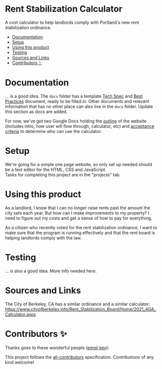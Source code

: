 # Rent Stabilization Calculator
A cost calculator to help landlords comply with Portland's new rent stabilization ordinance. 

<!-- TOC -->

- [Documentation](#documentation)
- [Setup](#setup)
- [Using this product](#using-this-product)
- [Testing](#testing)
- [Sources and Links](#sources-and-links)
- [Contributors ✨](#contributors-)

<!-- /TOC -->

# Documentation
... is a good idea.  The `docs` folder has a template [Tech Spec](/docs/Tech_Spec.md) and [Best Practices](/docs/Best_Practices.md) document, ready to be filled in.  Other documents and relevant information that has no other place can also live in the `docs` folder.  Update this section as docs are added.  

For now, we've got two Google Docs holding the [outline](https://docs.google.com/document/d/1wpXm6teqLcRVh6RCAs_qegKrYIAwKbjhIrVJxF9b6Ok/edit) of the website (includes intro, how user will flow through, calculator, etc) and [acceptance criteria](https://docs.google.com/document/d/1DGgUzEAM7SYWrP37D5wZV_mwF6ZrgX5KWqtl1DobMfE/edit) to determine who can use the calculator.  



# Setup
We're going for a simple one page website, so only set up needed should be a text editor for the HTML, CSS and JavaScript.  
Tasks for completing this project are in the "projects" tab.  

# Using this product
As a landlord, I know that I can no longer raise rents past the amount the city sets each year. But how can I make improvements to my property? I need to figure out my costs and get a sense of how to pay for everything.

As a citizen who recently voted for the rent stabilization ordinance, I want to make sure that the program is running effectively and that the rent board is helping landlords comply with the law.

# Testing
... is also a good idea.  More info needed here.  

# Sources and Links
The City of Berkeley, CA has a similar ordinance and a similar calculator: https://www.cityofberkeley.info/Rent_Stabilization_Board/Home/2021_AGA_Calculator.aspx

# Contributors ✨

Thanks goes to these wonderful people ([emoji key](https://allcontributors.org/docs/en/emoji-key)):

<!-- ALL-CONTRIBUTORS-LIST:START - Do not remove or modify this section -->
<!-- prettier-ignore-start -->
<!-- markdownlint-disable -->
<!-- markdownlint-enable -->
<!-- prettier-ignore-end -->
<!-- ALL-CONTRIBUTORS-LIST:END -->

This project follows the [all-contributors](https://github.com/all-contributors/all-contributors) specification. Contributions of any kind welcome!

